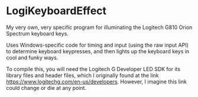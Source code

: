 # LogiKeyboardEffect
My very own, very specific program for illuminating the Logitech G810 Orion Spectrum keyboard keys.

Uses Windows-specific code for timing and input (using the raw input API) to determine keyboard keypresses, and then lights up the keyboard keys in cool and funky ways.

To compile this, you will need the Logitech G Developer LED SDK for its library files and header files, which I originally found at the link https://www.logitechg.com/en-us/developers. However, I imagine this link could change or die at any point.
